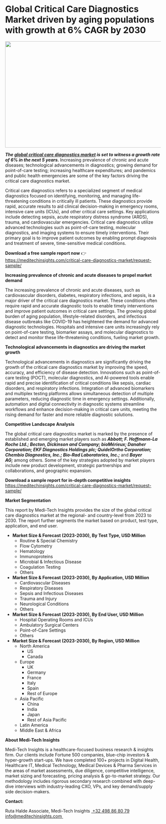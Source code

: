 <H1> Global Critical Care Diagnostics Market driven by aging populations with growth at 6% CAGR by 2030 </H1>
<img class="alignnone size-full wp-image-1822" src="http://dailyinvestorhub.com/wp-content/uploads/2025/06/Critical1.png" alt="" width="602" height="343" />

<strong><em>The </em></strong><a href="https://meditechinsights.com/critical-care-diagnostics-market/"><strong><em>global critical care diagnostics market</em></strong></a><strong><em> is set to witness a growth rate of 6% in the next 5 years. </em></strong>Increasing prevalence of chronic and acute diseases; technological advancements in diagnostics; growing demand for point-of-care testing; increasing healthcare expenditures; and pandemics and public health emergencies are some of the key factors driving the critical care diagnostics market.

Critical care diagnostics refers to a specialized segment of medical diagnostics focused on identifying, monitoring, and managing life-threatening conditions in critically ill patients. These diagnostics provide rapid, accurate results to aid clinical decision-making in emergency rooms, intensive care units (ICUs), and other critical care settings. Key applications include detecting sepsis, acute respiratory distress syndrome (ARDS), trauma, and cardiovascular emergencies. Critical care diagnostics utilize advanced technologies such as point-of-care testing, molecular diagnostics, and imaging systems to ensure timely interventions. Their primary goal is to improve patient outcomes by enabling prompt diagnosis and treatment of severe, time-sensitive medical conditions.

<strong>Download a free sample report now</strong> 👉
<a href="https://meditechinsights.com/critical-care-diagnostics-market/request-sample/">https://meditechinsights.com/critical-care-diagnostics-market/request-sample/</a>

<strong>Increasing prevalence of chronic and acute diseases to propel market demand</strong>

The increasing prevalence of chronic and acute diseases, such as cardiovascular disorders, diabetes, respiratory infections, and sepsis, is a major driver of the critical care diagnostics market. These conditions often require rapid and accurate diagnostic tools to enable timely interventions and improve patient outcomes in critical care settings. The growing global burden of aging population, lifestyle-related disorders, and infectious disease outbreaks like COVID-19 has heightened the demand for advanced diagnostic technologies. Hospitals and intensive care units increasingly rely on point-of-care testing, biomarker assays, and molecular diagnostics to detect and monitor these life-threatening conditions, fueling market growth.

<strong>Technological advancements in diagnostics are driving the market growth</strong>

Technological advancements in diagnostics are significantly driving the growth of the critical care diagnostics market by improving the speed, accuracy, and efficiency of disease detection. Innovations such as point-of-care testing (POCT), molecular diagnostics, and AI-powered tools enable rapid and precise identification of critical conditions like sepsis, cardiac disorders, and respiratory infections. Integration of advanced biomarkers and multiplex testing platforms allows simultaneous detection of multiple parameters, reducing diagnostic time in emergency settings. Additionally, automation and digital connectivity in diagnostic systems streamline workflows and enhance decision-making in critical care units, meeting the rising demand for faster and more reliable diagnostic solutions.

<strong>Competitive Landscape Analysis</strong>

The global critical care diagnostics market is marked by the presence of established and emerging market players such as<strong><em> Abbott; F. Hoffmann-La Roche Ltd.; Becton, Dickinson and Company; bioMérieux; Danaher Corporation; EKF Diagnostics Holdings plc; QuidelOrtho Corporation; Chembio Diagnostics, Inc.; Bio-Rad Laboratories, Inc.; </em></strong>and <strong><em>Bayer AG; </em></strong>among others. Some of the key strategies adopted by market players include new product development, strategic partnerships and collaborations, and geographic expansion.

<strong>Download a sample report for in-depth competitive insights</strong>
<a href="https://meditechinsights.com/critical-care-diagnostics-market/request-sample/">https://meditechinsights.com/critical-care-diagnostics-market/request-sample/</a>

<strong>Market Segmentation</strong>

This report by Medi-Tech Insights provides the size of the global critical care diagnostics market at the regional- and country-level from 2023 to 2030. The report further segments the market based on product, test type, application, and end user.
<ul>
 	<li><strong>Market Size &amp; Forecast (2023-2030), By Test Type, USD Million</strong>
<ul>
 	<li>Routine &amp; Special Chemistry</li>
 	<li>Flow Cytometry</li>
 	<li>Hematology</li>
 	<li>Immunoproteins</li>
 	<li>Microbial &amp; Infectious Disease</li>
 	<li>Coagulation Testing</li>
 	<li>Others</li>
</ul>
</li>
 	<li><strong>Market Size &amp; Forecast (2023-2030), By Application, USD Million</strong>
<ul>
 	<li>Cardiovascular Diseases</li>
 	<li>Respiratory Diseases</li>
 	<li>Sepsis and Infectious Diseases</li>
 	<li>Trauma and Injury</li>
 	<li>Neurological Conditions</li>
 	<li>Others</li>
</ul>
</li>
 	<li><strong>Market Size &amp; Forecast (2023-2030), By End User, USD Million</strong>
<ul>
 	<li>Hospital Operating Rooms and ICUs</li>
 	<li>Ambulatory Surgical Centers</li>
 	<li>Point-of-Care Settings</li>
 	<li>Others</li>
</ul>
</li>
 	<li><strong>Market Size &amp; Forecast (2023-2030), By Region, USD Million</strong>
<ul>
 	<li>North America
<ul>
 	<li>US</li>
 	<li>Canada</li>
</ul>
</li>
 	<li>Europe
<ul>
 	<li>UK</li>
 	<li>Germany</li>
 	<li>France</li>
 	<li>Italy</li>
 	<li>Spain</li>
 	<li>Rest of Europe</li>
</ul>
</li>
 	<li>Asia Pacific
<ul>
 	<li>China</li>
 	<li>India</li>
 	<li>Japan</li>
 	<li>Rest of Asia Pacific</li>
</ul>
</li>
 	<li>Latin America</li>
 	<li>Middle East &amp; Africa</li>
</ul>
</li>
</ul>
<strong>About Medi-Tech Insights</strong>

Medi-Tech Insights is a healthcare-focused business research &amp; insights firm. Our clients include Fortune 500 companies, blue-chip investors &amp; hyper-growth start-ups. We have completed 100+ projects in Digital Health, Healthcare IT, Medical Technology, Medical Devices &amp; Pharma Services in the areas of market assessments, due diligence, competitive intelligence, market sizing and forecasting, pricing analysis &amp; go-to-market strategy. Our methodology includes rigorous secondary research combined with deep-dive interviews with industry-leading CXO, VPs, and key demand/supply side decision-makers.

<strong>Contact:</strong>

Ruta Halde
Associate, Medi-Tech Insights
<u> +32 498 86 80 79
</u><a href="mailto:info@meditechinsights.com">info@meditechinsights.com</a><u> </u>
